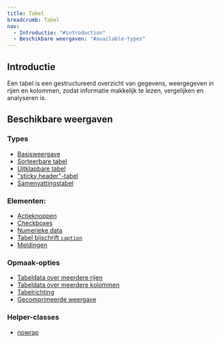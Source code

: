 ```yaml
---
title: Tabel
breadcrumb: Tabel
nav:
  - Introductie: "#introduction"
  - Beschikbare weergaven: "#available-types"
---
```


<h2 id="introduction">Introductie</h2>

Een tabel is een gestructureerd overzicht van gegevens, weergegeven in rijen en kolommen, zodat informatie makkelijk te lezen, vergelijken en analyseren is.

<h2 id="available-types">Beschikbare weergaven</h2>

### Types

- <a href="table/table-base">Basisweergave</a>
- <a href="table/table-sortable">Sorteerbare tabel</a>
- <a href="table/table-expando-row">Uitklapbare tabel</a>
- <a href="table/table-sticky-header">"sticky header"-tabel</a>
- <a href="table/table-summary">Samenvattingstabel</a>

### Elementen:

- <a href="table/table-action-buttons">Actieknoppen</a>
- <a href="table/table-checkbox">Checkboxes</a>
- <a href="table/table-numerical-data">Numerieke data</a>
- <a href="table/table-caption">Tabel bijschrift `caption`</a>
- <a href="table/table-notifications">Meldingen</a>

### Opmaak-opties

- <a href="table/table-multiple-rows">Tabeldata over meerdere rijen</a>
- <a href="table/table-multiple-columns">Tabeldata over meerdere kolommen</a>
- <a href="table/table-scope">Tabelrichting</a>
- <a href="table/table-condensed">Gecomprimeerde weergave</a>

### Helper-classes

- <a href="{base}/utility/nowrap">nowrap</a>
